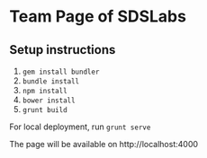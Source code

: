 # Team Page of SDSLabs

## Setup instructions

1. `gem install bundler`
2. `bundle install`
3. `npm install`
4. `bower install`
5. `grunt build`

For local deployment, run `grunt serve`

The page will be available on http://localhost:4000
